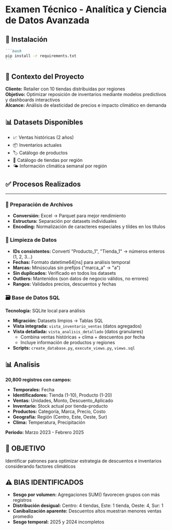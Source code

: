 # Examen Técnico - Analítica y Ciencia de Datos Avanzada

## 🚀 Instalación

````markdown
```bash
pip install -r requirements.txt
```
````

## 🎯 Contexto del Proyecto

**Cliente:** Retailer con 10 tiendas distribuidas por regiones  
**Objetivo:** Optimizar reposición de inventarios mediante modelos predictivos y dashboards interactivos  
**Alcance:** Análisis de elasticidad de precios e impacto climático en demanda

## 📊 Datasets Disponibles

- 📈 Ventas históricas (2 años)
- 📦 Inventarios actuales
- 🏷️ Catálogo de productos
- 🏪 Catálogo de tiendas por región
- 🌤️ Información climática semanal por región

## ✅ Procesos Realizados

---

### 📁 Preparación de Archivos

- **Conversión:** Excel → Parquet para mejor rendimiento
- **Estructura:** Separación por datasets individuales
- **Encoding:** Normalización de caracteres especiales y tildes en los títulos

### 🧹 Limpieza de Datos

- **IDs consistentes:** Convertí "Producto_1", "Tienda_1" → números enteros (1, 2, 3...)
- **Fechas:** Formato datetime64[ns] para análisis temporal
- **Marcas:** Minúsculas sin prefijos ("marca_a" → "a")
- **Sin duplicados:** Verificado en todos los datasets
- **Outliers:** Mantenidos (son datos de negocio válidos, no errores)
- **Rangos:** Validados precios, descuentos y fechas

### 🗃️ Base de Datos SQL

**Tecnología:** SQLite local para análisis

- **Migración:** Datasets limpios → Tablas SQL
- **Vista integrada:** `vista_inventario_ventas` (datos agregados)
- **Vista detallada:** `vista_analisis_detallado` (datos granulares)
  - Combina ventas históricas + clima + descuentos por fecha
  - Incluye información de productos y regiones
- **Scripts:** `create_database.py`, `execute_views.py`, `views.sql`

## 📊 Analisis

**20,800 registros con campos:**

- **Temporales:** Fecha
- **Identificadores:** Tienda (1-10), Producto (1-20)
- **Ventas:** Unidades, Monto, Descuento_Aplicado
- **Inventario:** Stock actual por tienda-producto
- **Productos:** Categoría, Marca, Precio, Costo
- **Geografía:** Región (Centro, Este, Oeste, Sur)
- **Clima:** Temperatura, Precipitación

**Periodo:** Marzo 2023 - Febrero 2025

## 🎯 OBJETIVO

Identificar patrones para optimizar estrategia de descuentos e inventarios considerando factores climáticos

## ⚠️ BIAS IDENTIFICADOS

- **Sesgo por volumen:** Agregaciones SUM() favorecen grupos con más registros
- **Distribución desigual:** Centro: 4 tiendas, Este: 1 tienda, Oeste: 4, Sur: 1
- **Canibalización aparente:** Descuentos altos muestran menores ventas promedio
- **Sesgo temporal:** 2025 y 2024 incompletos
